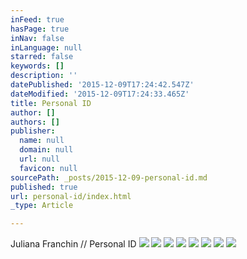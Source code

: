 ```yaml
---
inFeed: true
hasPage: true
inNav: false
inLanguage: null
starred: false
keywords: []
description: ''
datePublished: '2015-12-09T17:24:42.547Z'
dateModified: '2015-12-09T17:24:33.465Z'
title: Personal ID
author: []
authors: []
publisher:
  name: null
  domain: null
  url: null
  favicon: null
sourcePath: _posts/2015-12-09-personal-id.md
published: true
url: personal-id/index.html
_type: Article

---
```

Juliana Franchin // Personal ID
![](https://the-grid-user-content.s3-us-west-2.amazonaws.com/82838200-e788-43c9-aeb7-ce9ed442cc4d.jpg)
![](https://the-grid-user-content.s3-us-west-2.amazonaws.com/ecf58f80-ba0f-4c1c-8d86-51692fa0f8fc.jpg)
![](https://the-grid-user-content.s3-us-west-2.amazonaws.com/906b2351-103c-4677-bfcf-fdff7a8d68f3.jpg)
![](https://the-grid-user-content.s3-us-west-2.amazonaws.com/7bc7afdf-b928-4bd5-b314-ea65d2e5a167.jpg)
![](https://the-grid-user-content.s3-us-west-2.amazonaws.com/cd688e2b-a821-41cf-b211-1f5ce785f348.jpg)
![](https://the-grid-user-content.s3-us-west-2.amazonaws.com/30d5ec91-53ec-414f-afef-cf5754ed6c85.jpg)
![](https://the-grid-user-content.s3-us-west-2.amazonaws.com/848f0513-9c2a-4d8b-adc8-f6d0ce9a63f0.jpg)
![](https://the-grid-user-content.s3-us-west-2.amazonaws.com/5470768c-53ed-41c8-b2c3-a95af65ddae3.jpg)